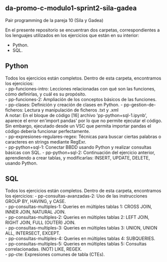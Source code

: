 ## da-promo-c-modulo1-sprint2-sila-gadea
Pair programming de la pareja 10 (Sila y Gadea)

En el presente repositorio se encuentran dos carpetas, correspondientes a los lenguajes utilizados en los ejercicios que están en su interior:
  - Python.  
  - SQL.  
  
  ## Python
  Todos los ejercicios están completos. Dentro de esta carpeta, encontramos los ejercicios:  
      - pp-funciones-intro: Lecciones relacionadas con qué son las funciones, cómo definirlas, y cuál es su propósito.  
      - pp-funciones-2: Ampliación de los conceptos básicos de las funciones.  
      - pp-clases: Definición y creación de clases en Python.
      - pp-gestion-de-ficheros: Lectura y manipulación de ficheros .txt y .xml  
            A notar: En el bloque de código [16] archivo 'pp-python+sql-1.ipynb', aparece el error en'import pandas' por lo que no permite ejecutar el código. Sin embargo, ejecutado desde un VSC que permita importar pandas el código debería funcionar perfectamente.  
       - pp-expresiones-regulares-regex: Técnicas para buscar ciertas palabras o caracteres en strings mediante RegExr.  
       - pp-python+sql-1: Conectar BBDD usando Python y realizar consultas básicas con SQL.
       - pp-python+sql-2: Continuación del ejercicio anterior, aprendiendo a crear tablas, y modificarlas: INSERT, UPDATE, DELETE, usando Python.
       
   ## SQL
   Todos los ejercicios están completos. Dentro de esta carpeta, encontramos los ejercicios: 
       - pp-consultas-avanzadas-2: Uso de las instrucciones GROUP BY, HAVING, y CASE.  
       - pp-consultas-multiples-1: Queries en múltiples tablas 1: CROSS JOIN, INNER JOIN, NATURAL JOIN.  
       - pp-consultas-multiples-2: Queries en múltiples tablas 2: LEFT JOIN, RIGHT JOIN, FULL (OUTER) JOIN.    
       - pp-consultas-multiples-3: Queries en múltiples tablas 3: UNION, UNION ALL, INTERSECT, EXCEPT.    
       - pp-consultas-multiples-4: Queries en múltiples tablas 4: SUBQUERIES.  
       - pp-consultas-multiples-5: Queries en múltiples tablas 5: Consultas correlacionadas. (NOT) LIKE, REGEX.  
       - pp-cte: Expresiones comunes de tabla (CTEs).
